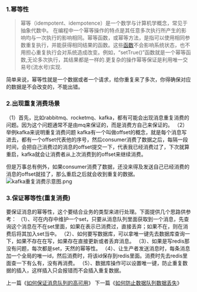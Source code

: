 ### 1.幂等性
>幂等（idempotent、idempotence）是一个数学与计算机学概念，常见于抽象代数中。
在编程中一个幂等操作的特点是其任意多次执行所产生的影响均与一次执行的影响相同。幂等函数，或幂等方法，是指可以使用相同参数重复执行，并能获得相同结果的函数。这些[函数](https://baike.baidu.com/item/%E5%87%BD%E6%95%B0/301912)不会影响系统状态，也不用担心重复执行会对系统造成改变。例如，“setTrue()”函数就是一个幂等函数,无论多次执行，其结果都是一样的.更复杂的操作幂等保证是利用唯一交易号(流水号)实现.

简单来说，幂等性就是一个数据或者一个请求，给你重复来了多次，你得确保对应的数据是不会改变的，不能出错。
### 2.出现重复消费场景
（1）首先，比如rabbitmq、rocketmq、kafka，都有可能会出现消息重复消费的问题。因为这个问题通常不是由mq来保证的，而是消费方自己来保证的。
（2）举例kafka来说明重复消费问题
kafka有一个叫做offset的概念，就是每个消息写进去，都有一个offset代表他的序号，然后consumer消费了数据之后，每隔一段时间，会把自己消费过的消息的offset提交一下，代表我已经消费过了，下次就算重启，kafka就会让消费者从上次消费到的offset来继续消费。

但是万事总有例外，如果consumer消费了数据，还没来得及发送自己已经消费的消息的offset就挂了，那么重启之后就会收到重复的数据。
![kafka重复消费示意图.png](https://upload-images.jianshu.io/upload_images/8494967-faafdf9021d91364.png?imageMogr2/auto-orient/strip%7CimageView2/2/w/1240)
### 3.保证幂等性(重复消费)
要保证消息的幂等性，这个要结合业务的类型来进行处理。下面提供几个思路供参考：
（1）、可在内存中维护一个set，只要从消息队列里面获取到一个消息，先查询这个消息在不在set里面，如果在表示已消费过，直接丢弃；如果不在，则在消费后将其加入set当中。
（2）、如何要写数据库，可以拿唯一键先去数据库查询一下，如果不存在在写，如果存在直接更新或者丢弃消息。
（3）、如果是写redis那没有问题，每次都是set，天然的幂等性。
（4）、让生产者发送消息时，每条消息加一个全局的唯一id，然后消费时，将该id保存到redis里面。消费时先去redis里面查一下有么有，没有再消费。
（5）、数据库操作可以设置唯一键，防止重复数据的插入，这样插入只会报错而不会插入重复数据。

上一篇《[如何保证消息队列的高可用](https://www.jianshu.com/p/ab64681beb17)》
下一篇《[如何防止数据队列数据丢失](https://www.jianshu.com/p/8ed16edc73e4)》

